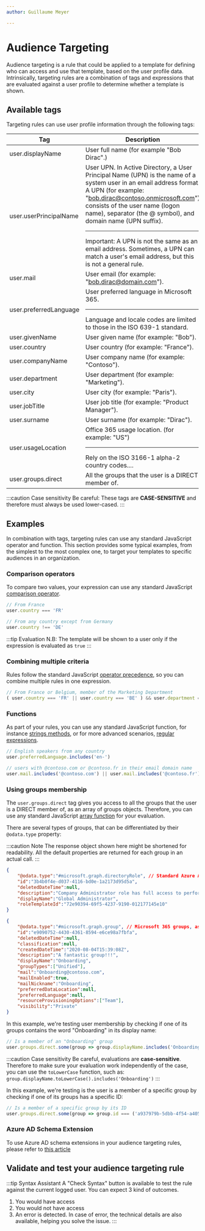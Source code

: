 ```yaml
---
author: Guillaume Meyer

---
```

# Audience Targeting

  
Audience targeting is a rule that could be applied to a template for defining who can access and use that template, based on the user profile data. Intrinsically, targeting rules are a combination of tags and expressions that are evaluated against a user profile to determine whether a template is shown.

## Available tags

Targeting rules can use user profile information through the following tags:

| Tag | Description |
| --- | --- |
| user.displayName | User full name (for example "Bob Dirac".) |
| user.userPrincipalName | User UPN. In Active Directory, a User Principal Name (UPN) is the name of a system user in an email address format. A UPN (for example: "bob.dirac@contoso.onmicrosoft.com") consists of the user name (logon name), separator (the @ symbol), and domain name (UPN suffix). <hr />Important: A UPN is not the same as an email address. Sometimes, a UPN can match a user's email address, but this is not a general rule. |
| user.mail | User email (for example: "bob.dirac@domain.com"). |
| user.preferredLanguage | User preferred language in Microsoft 365. <hr />Language and locale codes are limited to those in the ISO 639-1 standard. |
| user.givenName | User given name (for example: "Bob"). |
| user.country | User country (for example: "France"). |
| user.companyName | User company name (for example: "Contoso"). |
| user.department | User department (for example: "Marketing"). |
| user.city | User city (for example: "Paris"). |
| user.jobTitle | User job title (for example: "Product Manager"). |
| user.surname | User surname (for example: "Dirac"). |
| user.usageLocation | Office 365 usage location. (for example: "US") <hr />Rely on the ISO 3166-1 alpha-2 country codes.... |
| user.groups.direct | All the groups that the user is a DIRECT member of. |

:::caution Case sensitivity Be careful: These tags are **CASE-SENSITIVE** and therefore must always be used lower-cased. :::

## Examples

In combination with tags, targeting rules can use any standard JavaScript operator and function. This section provides some typical examples, from the simplest to the most complex one, to target your templates to specific audiences in an organization.

### Comparison operators

To compare two values, your expression can use any standard JavaScript [comparison operator](https://developer.mozilla.org/en-US/docs/Web/JavaScript/Guide/Expressions_and_Operators#comparison_operators).

```javascript
// From France
user.country === 'FR'
```

```javascript
// From any country except from Germany
user.country !== 'DE'
```

:::tip Evaluation N.B: The template will be shown to a user only if the expression is evaluated as `true` :::

### Combining multiple criteria

Rules follow the standard JavaScript [operator precedence](https://developer.mozilla.org/en-US/docs/Web/JavaScript/Reference/Operators/Operator_Precedence), so you can combine multiple rules in one expression.

```javascript
// From France or Belgium, member of the Marketing Department
( user.country === 'FR' || user.country === 'BE' ) && user.department === 'Marketing' 
```

### Functions

As part of your rules, you can use any standard JavaScript function, for instance [strings methods](https://developer.mozilla.org/en-US/docs/Web/JavaScript/Reference/Global_Objects/String#instance_methods), or for more advanced scenarios, [regular expressions](https://developer.mozilla.org/en-US/docs/Web/JavaScript/Guide/Regular_Expressions).

```javascript
// English speakers from any country
user.preferredLanguage.includes('en-')
```

```javascript
// users with @contoso.com or @contoso.fr in their email domain name
user.mail.includes('@contoso.com') || user.mail.includes('@contoso.fr')
```

### Using groups membership

The `user.groups.direct` tag gives you access to all the groups that the user is a DIRECT member of, as an array of groups objects. Therefore, you can use any standard JavaScript [array function](https://developer.mozilla.org/en-US/docs/Web/JavaScript/Reference/Global_Objects/Array#instance_methods) for your evaluation.

There are several types of groups, that can be differentiated by their `@odata.type` property:

:::caution Note
The response object shown here might be shortened for readability. All the default properties are returned for each group in an actual call.
:::

```json
{
    "@odata.type":"#microsoft.graph.directoryRole", // Standard Azure AD groups, such as the admin roles from your Microsoft 365 environment
    "id":"3b4b0f4e-d037-4116-bd0e-1a2173d95d5a",
    "deletedDateTime":null,
    "description":"Company Administrator role has full access to perform any operation in the company scope.",
    "displayName":"Global Administrator",
    "roleTemplateId":"72e90394-69f5-4237-9190-012177145e10"
}
```

```json
{
    "@odata.type":"#microsoft.graph.group", // Microsoft 365 groups, associated with a team or a SharePoint site.
    "id":"e9090752-4430-4361-8594-e6ce98a7fbfa",
    "deletedDateTime":null,
    "classification":null,
    "createdDateTime":"2020-08-04T15:39:08Z",
    "description":"A fantastic group!!!",
    "displayName":"Onboarding",
    "groupTypes":["Unified"],
    "mail":"Onboarding@contoso.com",
    "mailEnabled":true,
    "mailNickname":"Onboarding",
    "preferredDataLocation":null,
    "preferredLanguage":null,
    "resourceProvisioningOptions":["Team"],
    "visibility":"Private"
}
```

In this example, we're testing user membership by checking if one of its groups contains the word "Onboarding" in its display name:

```js
// Is a member of an "Onboarding" group
user.groups.direct.some(group => group.displayName.includes('Onboarding'))
```

:::caution Case sensitivity
Be careful, evaluations are **case-sensitive**. Therefore to make sure your evaluation work independently of the case, you can use the `toLowerCase` function, such as: `group.displayName.toLowerCase().includes('Onboarding')`
:::

In this example, we're testing is the user is a member of a specific group by checking if one of its groups has a specific ID:

```js
// Is a member of a specific group by its ID
user.groups.direct.some(group => group.id === ('a937979b-5dbb-4f54-a405-936046244b0b'))
```

### Azure AD Schema Extension

To use Azure AD schema extensions in your audience targeting rules, please refer to [this article](/catalog-manager-guide/governance-policies/use-ad-schema-extensions)

## Validate and test your audience targeting rule

:::tip Syntax Assistant
A "Check Syntax" button is available to test the rule against the current logged user. You can expect 3 kind of outcomes.

1. You would have access
2. You would not have access
3. An error is detected. In case of error, the technical details are also available, helping you solve the issue.
   :::